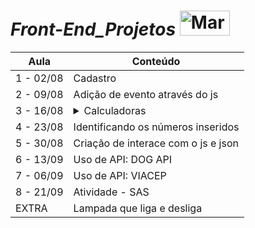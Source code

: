 # *Front-End_Projetos* <img src="https://pa1.aminoapps.com/6454/d70fe9741bdcd2bb96c9362818b1e190969d8908_hq.gif" alt="MarineGEO circle logo" style="height: 40px; width:80px;"/>


Aula       |  Conteúdo  
---------  | ------
 1 - 02/08 | Cadastro
 2 - 09/08 | Adição de evento através do js
 3 - 16/08 | <details><summary>Calculadoras</summary>![capa](https://github.com/Paivaas/Front-End/assets/123731976/e19c456d-6493-44d3-a96c-cd981337a04c) </details>
 4 - 23/08 | Identificando os números inseridos
 5 - 30/08 | Criação de interace com o js e json
 6 - 13/09 | Uso de API: DOG API
 7 - 06/09 | Uso de API: VIACEP
 8 - 21/09 | Atividade - SAS
 EXTRA     | Lampada que liga e desliga


